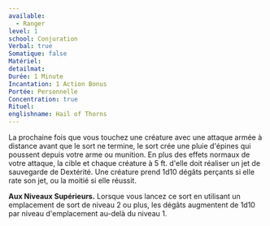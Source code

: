 ```yaml
---
available:
  - Ranger
level: 1
school: Conjuration
Verbal: true
Somatique: false
Matériel: 
detailmat: 
Durée: 1 Minute
Incantation: 1 Action Bonus
Portée: Personnelle
Concentration: true
Rituel: 
englishname: Hail of Thorns
---
```

La prochaine fois que vous touchez une créature avec une attaque armée à distance avant que le sort ne termine, le sort crée une pluie d'épines qui poussent depuis votre arme ou munition. En plus des effets normaux de votre attaque, la cible et chaque créature à 5 ft. d'elle doit réaliser un jet de sauvegarde de Dextérité. Une créature prend 1d10 dégâts perçants si elle rate son jet, ou la moitié si elle réussit.

**Aux Niveaux Supérieurs.** Lorsque vous lancez ce sort en utilisant un emplacement de sort de niveau 2 ou plus, les dégâts augmentent de 1d10 par niveau d'emplacement au-delà du niveau 1.
